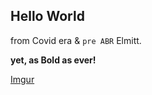 ## Hello World 

from Covid era & `pre ABR` Elmitt. 

**yet, as Bold as ever!**

[Imgur](https://imgur.com/kj6mgIR)
